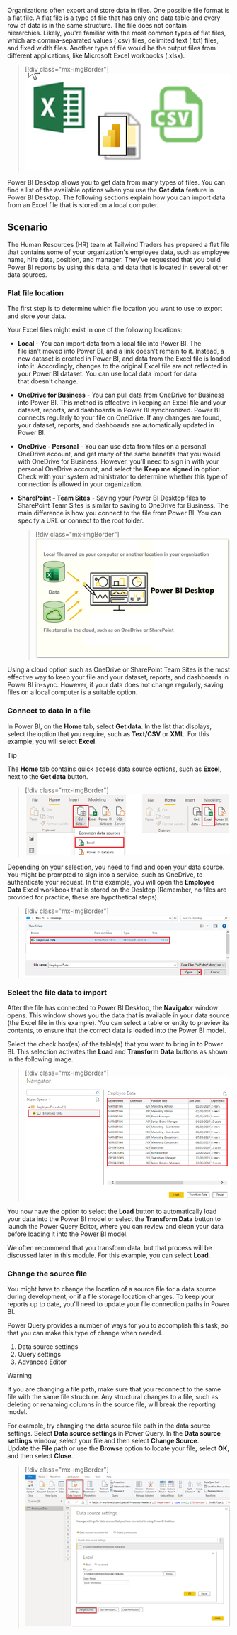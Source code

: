 Organizations often export and store data in files. One possible file
format is a flat file. A flat file is a type of file that has only one
data table and every row of data is in the same structure. The file does
not contain hierarchies. Likely, you're familiar with the most common
types of flat files, which are comma-separated values (.csv) files,
delimited text (.txt) files, and fixed width files. Another type of file
would be the output files from different applications, like
Microsoft Excel workbooks (.xlsx).

> [!div class="mx-imgBorder"]
> [![Screenshot of data from flat files icons.](../media/2-file-types-c.png)](../media/2-file-types-c.png#lightbox)

Power BI Desktop allows you to get data from many types of files. You
can find a list of the available options when you use the **Get
data** feature in Power BI Desktop. The following sections explain how
you can import data from an Excel file that is stored on a local
computer.

## Scenario

The Human Resources (HR) team at Tailwind Traders has prepared a flat file that contains some of your organization's employee data, such as employee name, hire date, position, and manager. They've requested that you build Power BI reports by using this data, and data that is located in several other data sources.

### Flat file location

The first step is to determine which file location you want to use to export and store your data.

Your Excel files might exist in one of the following locations:

- **Local** - You can import data from a local file into Power BI.
    The file isn't moved into Power BI, and a link doesn't remain to
    it. Instead, a new dataset is created in Power BI, and data from
    the Excel file is loaded into it. Accordingly, changes to the
    original Excel file are not reflected in your Power BI dataset.
    You can use local data import for data that doesn't change.

- **OneDrive for Business** - You can pull data from OneDrive for
    Business into Power BI. This method is effective in keeping an
    Excel file and your dataset, reports, and dashboards in Power BI
    synchronized. Power BI connects regularly to your file on
    OneDrive. If any changes are found, your dataset, reports, and
    dashboards are automatically updated in Power BI.

- **OneDrive - Personal** - You can use data from files on a personal
    OneDrive account, and get many of the same benefits that you would
    with OneDrive for Business. However, you'll need to sign in with
    your personal OneDrive account, and select the **Keep me signed in**
    option. Check with your system administrator to determine whether
    this type of connection is allowed in your organization.

- **SharePoint - Team Sites** - Saving your Power BI Desktop files to SharePoint Team Sites is similar to saving to OneDrive for Business. The main difference is how you connect to the file from Power BI. You can specify a URL or connect to the root folder.

  > [!div class="mx-imgBorder"]
  > [![Screenshot of getting data from files stored locally or from the cloud OneDrive or SharePoint.](../media/2-local-vs-cloud-c.png)](../media/2-local-vs-cloud-c.png#lightbox)

Using a cloud option such as OneDrive or SharePoint Team Sites is the
most effective way to keep your file and your dataset, reports, and
dashboards in Power BI in-sync. However, if your data does not change
regularly, saving files on a local computer is a suitable option.  

### Connect to data in a file

In Power BI, on the **Home** tab, select **Get data**. In the list that displays, select the option that you require, such as **Text/CSV** or **XML**. For this example, you will select **Excel**.

> [!TIP]
> The **Home** tab contains quick access data source options, such as **Excel**, next to the **Get data** button.  

> [!div class="mx-imgBorder"]
> [![Screenshot of the Home Ribbon get data dropdown menu select excel.](../media/2-get-data-excel-ssm.png)](../media/2-get-data-excel-ssm.png#lightbox)

Depending on your selection, you need to find and open your data source. You might be prompted to sign into a service, such as OneDrive, to authenticate your request. In this example, you will open the **Employee Data** Excel workbook that is stored on the Desktop (Remember, no files are provided for practice, these are hypothetical steps).

> [!div class="mx-imgBorder"]
> [![Screenshot of selecting the file called employee data stored on the desktop.](../media/2-excel-save-data-ssm.png)](../media/2-excel-save-data-ssm.png#lightbox)

### Select the file data to import

After the file has connected to Power BI Desktop, the **Navigator** window opens. This window shows you the data that is available in your data source (the Excel file in this example). You can select a table or entity to preview its contents, to ensure that the correct data is loaded into the Power BI model.

Select the check box(es) of the table(s) that you want to bring in to Power BI. This selection activates the **Load** and **Transform Data** buttons as shown in the following image.

> [!div class="mx-imgBorder"]
> [![Screenshot of the Navigator window in Power B I Desktop.](../media/2-excel-worksheet-ssm.png)](../media/2-excel-worksheet-ssm.png#lightbox)

You now have the option to select the **Load** button to automatically load your data into the Power BI model or select the **Transform Data** button to launch the Power Query Editor, where you can review and clean your data before loading it into the Power BI model.

We often recommend that you transform data, but that process will be discussed later in this module. For this example, you can select **Load**.

### Change the source file

You might have to change the location of a source file for a data source
during development, or if a file storage location changes. To keep your
reports up to date, you'll need to update your file connection paths in
Power BI.

Power Query provides a number of ways for you to accomplish this
task, so that you can make this type of change when needed.

1. Data source settings  
1. Query settings  
1. Advanced Editor

> [!WARNING]
> If you are changing a file path, make sure that you
reconnect to the same file with the same file structure. Any structural
changes to a file, such as deleting or renaming columns in the source
file, will break the reporting model.

For example, try changing the data source file path in the data source
settings. Select **Data source settings** in Power Query. In the **Data
source settings** window, select your file and then select **Change
Source**. Update the **File path** or use the **Browse** option to
locate your file, select **OK**, and then select **Close**.

> [!div class="mx-imgBorder"]
> [![Screenshot of the Data Source settings window in Power BI Desktop.](../media/2-excel-data-source-settings-ssm.png)](../media/2-excel-data-source-settings-ssm.png#lightbox)
